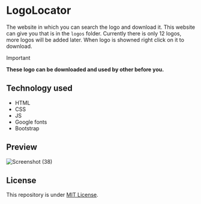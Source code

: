 # LogoLocator
The website in which you can search the logo and download it. This website can give you that is in the `logos` folder. Currently there is only 12 logos, more logos will be added later. When logo is showned right click on it to download.

> [!IMPORTANT]
>**These logo can be downloaded and used by other before you.**

## Technology used
- HTML
- CSS
- JS
- Google fonts
- Bootstrap

## Preview
![Screenshot (38)](https://github.com/Harshit2012/LogoLocator/assets/105143145/50f25edc-0126-4400-9915-5c0d671e9eae)

## License
This repository is under [MIT License](https://github.com/Harshit2012/LogoLocator?tab=MIT-1-ov-file#readme).
